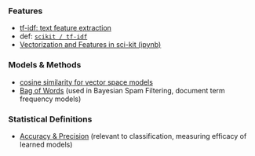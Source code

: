 
### Features

* [tf-idf: text feature extraction](http://pyevolve.sourceforge.net/wordpress/?p=1589)
 * def: [```scikit / tf-idf```](http://stackoverflow.com/questions/8897593/similarity-between-two-text-documents)
* [Vectorization and Features in sci-kit (ipynb)](http://nbviewer.ipython.org/github/bigsnarfdude/machineLearning/blob/master/Vectorizing.ipynb)

### Models & Methods

* [cosine similarity for vector space models](http://pyevolve.sourceforge.net/wordpress/?p=2497)
* [Bag of Words](http://en.wikipedia.org/wiki/Bag_of_words_model) (used in Bayesian Spam Filtering, document term frequency models)

### Statistical Definitions

* [Accuracy & Precision](http://en.wikipedia.org/wiki/Accuracy_and_precision) (relevant to classification, measuring efficacy of learned models)
